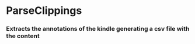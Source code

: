 # ParseClippings
<h3>Extracts the annotations of the kindle generating a csv file with the content</h3>
